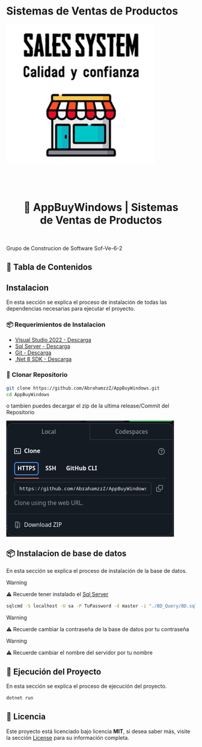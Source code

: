 # Sistemas de Ventas de Productos

<img
 align="center"
 src=".github/assets/image.png"
 alt="Page Preview"
/>

<br>

<!-- BADGES -->
<div>
  <a href="#">
    <img alt="" align="left" src="https://img.shields.io/github/stars/AbrahamzzZ/AppBuyWindows?color=1D1F22&labelColor=FF9CAC&style=for-the-badge"/>
  </a>
  <a href="#">
    <img alt="" align="right" src="https://badges.pufler.dev/visits/AbrahamzzZ/AppBuyWindows?style=for-the-badge&color=7ddac5&logoColor=white&labelColor=7ddac5"/>
  </a>
</div>

<h1 align="center" style="font-weight:mediun; padding:30px;">🌲 AppBuyWindows | Sistemas de Ventas de Productos</h1>

Grupo de Construcion de Software Sof-Ve-6-2

## 📝 Tabla de Contenidos

## Instalacion

En esta sección se explica el proceso de instalación de todas las dependencias necesarias para ejecutar el proyecto.

### 📦 Requerimientos de Instalacion

- [Visual Studio 2022 - Descarga](https://visualstudio.microsoft.com/es/downloads/)
- [Sql Server - Descarga](https://www.microsoft.com/es-es/sql-server/sql-server-downloads)
- [Git - Descarga](https://git-scm.com/downloads)
- [.Net 8 SDK - Descarga](https://dotnet.microsoft.com/download/dotnet/8.0)

### 📝 Clonar Repositorio

```sh
git clone https://github.com/AbrahamzzZ/AppBuyWindows.git
cd AppBuyWindows
```

o tambien puedes decargar el zip de la ultima release/Commit del Repositorio

<img
 align="center"
 src=".github/assets/download-zip.png"
 alt="Page download zip"
/>

## 📦 Instalacion de base de datos

En esta sección se explica el proceso de instalación de la base de datos.

> [!WARNING]  
> ⚠ Recuerde tener instalado el [Sql Server](https://www.microsoft.com/es-es/sql-server/sql-server-downloads)

```sh
sqlcmd -S localhost -U sa -P TuPassword -d master -i "./BD_Query/BD.sql"
```

> [!WARNING]  
> ⚠ Recuerde cambiar la contraseña de la base de datos por tu contraseña

> [!WARNING]  
> ⚠ Recuerde cambiar el nombre del servidor por tu nombre

## 🚀 Ejecución del Proyecto
En esta sección se explica el proceso de ejecución del proyecto.

```sh
dotnet run
```

## 📝 Licencia

Este proyecto está licenciado bajo licencia **MIT**, si desea saber más, visite la sección [License](./LICENSE) para su información completa.